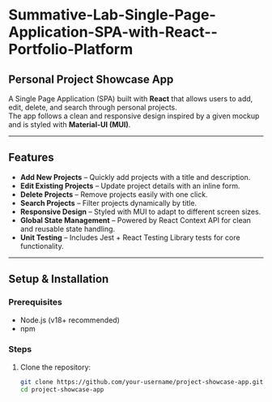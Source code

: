 # Summative-Lab-Single-Page-Application-SPA-with-React--Portfolio-Platform

## Personal Project Showcase App

A Single Page Application (SPA) built with **React** that allows users to add, edit, delete, and search through personal projects.  
The app follows a clean and responsive design inspired by a given mockup and is styled with **Material-UI (MUI)**.

---

## Features
- **Add New Projects** – Quickly add projects with a title and description.
- **Edit Existing Projects** – Update project details with an inline form.
- **Delete Projects** – Remove projects easily with one click.
- **Search Projects** – Filter projects dynamically by title.
- **Responsive Design** – Styled with MUI to adapt to different screen sizes.
- **Global State Management** – Powered by React Context API for clean and reusable state handling.
- **Unit Testing** – Includes Jest + React Testing Library tests for core functionality.

---

## Setup & Installation

### Prerequisites
- Node.js (v18+ recommended)
- npm

### Steps
1. Clone the repository:
   ```bash
   git clone https://github.com/your-username/project-showcase-app.git
   cd project-showcase-app
